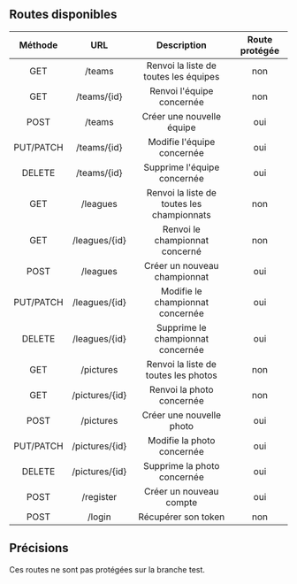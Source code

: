 ## Routes disponibles



| Méthode | URL  | Description | Route protégée |
| :---: | :---: | :---: | :---: |
| GET | /teams  |  Renvoi la liste de toutes les équipes | non  |
| GET | /teams/{id}  |  Renvoi l'équipe concernée | non  |
| POST | /teams  |  Créer une nouvelle équipe | oui  |
| PUT/PATCH | /teams/{id}  |  Modifie l'équipe concernée | oui  |
| DELETE | /teams/{id}  |  Supprime l'équipe concernée | oui  |
| GET | /leagues  |  Renvoi la liste de toutes les championnats | non  |
| GET | /leagues/{id}  |  Renvoi le championnat concerné | non  |
| POST | /leagues  |  Créer un nouveau championnat | oui  |
| PUT/PATCH | /leagues/{id}  |  Modifie le championnat concernée | oui  |
| DELETE | /leagues/{id}  |  Supprime le championnat concernée | oui  |
| GET | /pictures  |  Renvoi la liste de toutes les photos| non  |
| GET | /pictures/{id}  |  Renvoi la photo concernée| non  |
| POST | /pictures  |  Créer une nouvelle photo | oui  |
| PUT/PATCH | /pictures/{id}  |  Modifie la photo concernée | oui  |
| DELETE | /pictures/{id}  |  Supprime la photo concernée | oui  |
| POST | /register  |  Créer un nouveau compte | oui  |
| POST | /login  |  Récupérer son token | non  |


## Précisions

Ces routes ne sont pas protégées sur la branche test.
